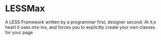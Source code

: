 LESSMax
=======

A LESS Framework written by a programmer first, designer second.  At it;s heart it uses mix-ins, and forces you to explicitly create your own classes for your page
